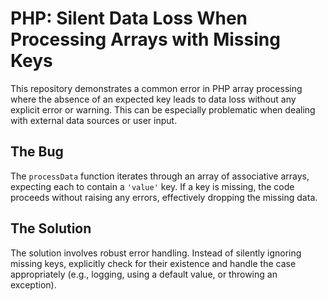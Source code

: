 # PHP: Silent Data Loss When Processing Arrays with Missing Keys

This repository demonstrates a common error in PHP array processing where the absence of an expected key leads to data loss without any explicit error or warning. This can be especially problematic when dealing with external data sources or user input.

## The Bug

The `processData` function iterates through an array of associative arrays, expecting each to contain a `'value'` key.  If a key is missing, the code proceeds without raising any errors, effectively dropping the missing data. 

## The Solution

The solution involves robust error handling. Instead of silently ignoring missing keys, explicitly check for their existence and handle the case appropriately (e.g., logging, using a default value, or throwing an exception).